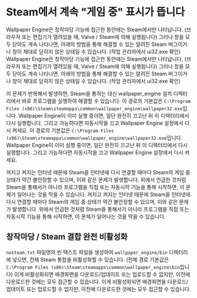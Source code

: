 # Steam에서 계속 "게임 중" 표시가 뜹니다
Wallpaper Engine은 창작마당 기능에 접근한 동안에는 Steam에서만 나타납니다. (브라우저 또는 편집기가 열려있을 때, Valve / Steam에 의해 실행됩니다) 그러나 창을 모두 닫아도 계속 나타나면, 아래의 방법을 통해 해결할 수 있는 알려진 Steam 버그이거나 창이 제대로 닫히지 않은 상태일 수 있습니다. (작업 관리자에서 ui32.exe 확인) Wallpaper Engine은 창작마당 기능에 접근한 동안에는 Steam에서만 나타납니다. (브라우저 또는 편집기가 열려있을 때, Valve / Steam에 의해 실행됩니다) 그러나 창을 모두 닫아도 계속 나타나면, 아래의 방법을 통해 해결할 수 있는 알려진 Steam 버그이거나 창이 제대로 닫히지 않은 상태일 수 있습니다. (작업 관리자에서 ui32.exe 확인)

이 문제가 반복해서 발생하면, Steam을 통하는 대신 wallpaper_engine 설치 디렉터리에서 바로 프로그램을 실행하여 해결할 수 있습니다. 이 경로의 기본값은 `C:\Program Files (x86)\Steam\steamapps\common\wallpaper_engine\wallpaper32.exe`입니다. Wallpaper Engine이 이미 실행 중이면, 일단 완전히 끄고난 뒤 이 디렉터리에서 다시 실행합니다. 그리고 가능하다면 자동시작을 끄고 Wallpaper Engine 설정에서 다시 켜세요. 이 경로의 기본값은 `C:\Program Files (x86)\Steam\steamapps\common\wallpaper_engine\wallpaper32.exe`입니다. Wallpaper Engine이 이미 실행 중이면, 일단 완전히 끄고난 뒤 이 디렉터리에서 다시 실행합니다. 그리고 가능하다면 자동시작을 끄고 Wallpaper Engine 설정에서 다시 켜세요.

꺼지고 켜지는 인터넷 때문에 Steam을 인터넷에 다시 연결할 때마다 Steam의 게임 중 상태가 약간 불안정할 수 있으며, 이와 같은 문제가 발생합니다. 위에서 언급한 것처럼 Steam을 통해서가 아니라 프로그램을 직접 또는 자동시작 기능을 통해 시작하면, 이 문제가 일어나는 것을 막을 수 있습니다. 꺼지고 켜지는 인터넷 때문에 Steam을 인터넷에 다시 연결할 때마다 Steam의 게임 중 상태가 약간 불안정할 수 있으며, 이와 같은 문제가 발생합니다. 위에서 언급한 것처럼 Steam을 통해서가 아니라 프로그램을 직접 또는 자동시작 기능을 통해 시작하면, 이 문제가 일어나는 것을 막을 수 있습니다.

## 창작마당 / Steam 결합 완전 비활성화
`nosteam.txt` 파일명의 빈 텍스트 파일을 생성하여 `wallpaper_engine/bin` 디렉터리에 넣으면, 전체 Steam 통합을 비활성화할 수 있습니다. (전체 경로 기본값은 `C:\Program Files (x86)\Steam\steamapps\common\wallpaper_engine\bin`입니다) 이게 비활성화되면 배경화면을 다운로드/업데이트 또는 업로드할 수 없지만, 이전에 다운로드한 것에는 모두 접근할 수 있습니다. 이게 비활성화되면 배경화면을 다운로드/업데이트 또는 업로드할 수 없지만, 이전에 다운로드한 것에는 모두 접근할 수 있습니다. 